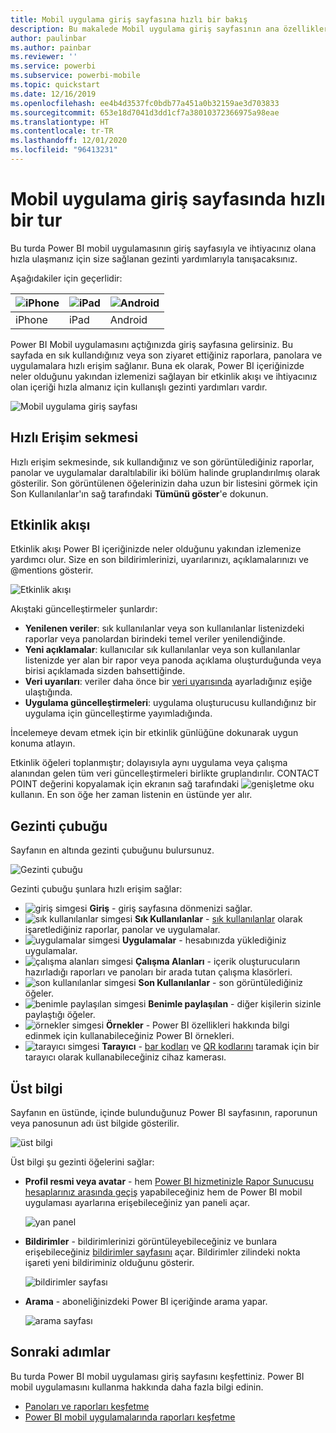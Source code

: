 ```yaml
---
title: Mobil uygulama giriş sayfasına hızlı bir bakış
description: Bu makalede Mobil uygulama giriş sayfasının ana özellikleri tanıtılır.
author: paulinbar
ms.author: painbar
ms.reviewer: ''
ms.service: powerbi
ms.subservice: powerbi-mobile
ms.topic: quickstart
ms.date: 12/16/2019
ms.openlocfilehash: ee4b4d3537fc0bdb77a451a0b32159ae3d703833
ms.sourcegitcommit: 653e18d7041d3dd1cf7a38010372366975a98eae
ms.translationtype: HT
ms.contentlocale: tr-TR
ms.lasthandoff: 12/01/2020
ms.locfileid: "96413231"
---
```

# <a name="a-quick-tour-of-the-mobile-app-home-page"></a>Mobil uygulama giriş sayfasında hızlı bir tur
Bu turda Power BI mobil uygulamasının giriş sayfasıyla ve ihtiyacınız olana hızla ulaşmanız için size sağlanan gezinti yardımlarıyla tanışacaksınız.

Aşağıdakiler için geçerlidir:

| ![iPhone](./media/mobile-apps-quickstart-view-dashboard-report/iphone-logo-30-px.png) | ![iPad](./media/mobile-apps-quickstart-view-dashboard-report/ipad-logo-30-px.png) | ![Android](./media/mobile-apps-quickstart-view-dashboard-report/android-logo-30-px.png) |
|:--- |:--- |:--- |
| iPhone | iPad | Android | 

Power BI Mobil uygulamasını açtığınızda giriş sayfasına gelirsiniz. Bu sayfada en sık kullandığınız veya son ziyaret ettiğiniz raporlara, panolara ve uygulamalara hızlı erişim sağlanır. Buna ek olarak, Power BI içeriğinizde neler olduğunu yakından izlemenizi sağlayan bir etkinlik akışı ve ihtiyacınız olan içeriği hızla almanız için kullanışlı gezinti yardımları vardır.

![Mobil uygulama giriş sayfası](./media/mobile-apps-home-page/powerbi-mobile-app-home.png)
 
## <a name="quick-access-tab"></a>Hızlı Erişim sekmesi

Hızlı erişim sekmesinde, sık kullandığınız ve son görüntülediğiniz raporlar, panolar ve uygulamalar daraltılabilir iki bölüm halinde gruplandırılmış olarak gösterilir. Son görüntülenen öğelerinizin daha uzun bir listesini görmek için Son Kullanılanlar'ın sağ tarafındaki **Tümünü göster**'e dokunun. 

## <a name="activity-feed"></a>Etkinlik akışı

Etkinlik akışı Power BI içeriğinizde neler olduğunu yakından izlemenize yardımcı olur. Size en son bildirimlerinizi, uyarılarınızı, açıklamalarınızı ve @mentions gösterir.

![Etkinlik akışı](./media/mobile-apps-home-page/powerbi-mobile-app-activity.png)

Akıştaki güncelleştirmeler şunlardır:
* **Yenilenen veriler**: sık kullanılanlar veya son kullanılanlar listenizdeki raporlar veya panolardan birindeki temel veriler yenilendiğinde.
* **Yeni açıklamalar**: kullanıcılar sık kullanılanlar veya son kullanılanlar listenizde yer alan bir rapor veya panoda açıklama oluşturduğunda veya birisi açıklamada sizden bahsettiğinde.
* **Veri uyarıları**: veriler daha önce bir [veri uyarısında](mobile-set-data-alerts-in-the-mobile-apps.md) ayarladığınız eşiğe ulaştığında.
* **Uygulama güncelleştirmeleri**: uygulama oluşturucusu kullandığınız bir uygulama için güncelleştirme yayımladığında.

 İncelemeye devam etmek için bir etkinlik günlüğüne dokunarak uygun konuma atlayın.

Etkinlik öğeleri toplanmıştır; dolayısıyla aynı uygulama veya çalışma alanından gelen tüm veri güncelleştirmeleri birlikte gruplandırılır. CONTACT POINT değerini kopyalamak için ekranın sağ tarafındaki ![genişletme oku](./media/mobile-apps-home-page/powerbi-mobile-app-expand-arrow.png) kullanın. En son öğe her zaman listenin en üstünde yer alır.

## <a name="navigation-bar"></a>Gezinti çubuğu

Sayfanın en altında gezinti çubuğunu bulursunuz.

![Gezinti çubuğu](./media/mobile-apps-home-page/powerbi-mobile-app-navbar.png)

Gezinti çubuğu şunlara hızlı erişim sağlar:

* ![giriş simgesi](./media/mobile-apps-home-page/powerbi-mobile-app-home-icon.png) **Giriş** - giriş sayfasına dönmenizi sağlar.
* ![sık kullanılanlar simgesi](./media/mobile-apps-home-page/powerbi-mobile-app-favorites-icon.png) **Sık Kullanılanlar** - [sık kullanılanlar](mobile-apps-favorites.md) olarak işaretlediğiniz raporlar, panolar ve uygulamalar.
* ![uygulamalar simgesi](./media/mobile-apps-home-page/powerbi-mobile-app-apps-icon.png) **Uygulamalar** - hesabınızda yüklediğiniz uygulamalar.
* ![çalışma alanları simgesi](./media/mobile-apps-home-page/powerbi-mobile-app-workspaces-icon.png) **Çalışma Alanları** - içerik oluşturucuların hazırladığı raporları ve panoları bir arada tutan çalışma klasörleri.
* ![son kullanılanlar simgesi](./media/mobile-apps-home-page/powerbi-mobile-app-recents-icon.png) **Son Kullanılanlar** - son görüntülediğiniz öğeler.
* ![benimle paylaşılan simgesi](./media/mobile-apps-home-page/powerbi-mobile-app-shared-with-me-icon.png) **Benimle paylaşılan** - diğer kişilerin sizinle paylaştığı öğeler.
* ![örnekler simgesi](./media/mobile-apps-home-page/powerbi-mobile-app-samples-icon.png) **Örnekler** - Power BI özellikleri hakkında bilgi edinmek için kullanabileceğiniz Power BI örnekleri.
* ![tarayıcı simgesi](./media/mobile-apps-home-page/powerbi-mobile-app-scanner-icon.png) **Tarayıcı** - [bar kodları](mobile-apps-scan-barcode-iphone.md) ve [QR kodlarını](mobile-apps-qr-code.md) taramak için bir tarayıcı olarak kullanabileceğiniz cihaz kamerası.

## <a name="header"></a>Üst bilgi

Sayfanın en üstünde, içinde bulunduğunuz Power BI sayfasının, raporunun veya panosunun adı üst bilgide gösterilir.

![üst bilgi](./media/mobile-apps-home-page/powerbi-mobile-app-header.png)

Üst bilgi şu gezinti öğelerini sağlar:
* **Profil resmi veya avatar** - hem [Power BI hizmetinizle Rapor Sunucusu hesaplarınız arasında geçiş](mobile-app-ssrs-kpis-mobile-on-premises-reports.md) yapabileceğiniz hem de Power BI mobil uygulaması ayarlarına erişebileceğiniz yan paneli açar.

    ![yan panel](./media/mobile-apps-home-page/powerbi-mobile-app-side-panel.png)

* **Bildirimler** - bildirimlerinizi görüntüleyebileceğiniz ve bunlara erişebileceğiniz [bildirimler sayfasını](mobile-apps-notification-center.md) açar. Bildirimler zilindeki nokta işareti yeni bildiriminiz olduğunu gösterir.

    ![bildirimler sayfası](./media/mobile-apps-home-page/powerbi-mobile-app-notifications-page.png)

* **Arama** - aboneliğinizdeki Power BI içeriğinde arama yapar.

    ![arama sayfası](./media/mobile-apps-home-page/powerbi-mobile-app-search-page.png)

## <a name="next-steps"></a>Sonraki adımlar
Bu turda Power BI mobil uygulaması giriş sayfasını keşfettiniz. Power BI mobil uygulamasını kullanma hakkında daha fazla bilgi edinin. 
* [Panoları ve raporları keşfetme](mobile-apps-quickstart-view-dashboard-report.md)
* [Power BI mobil uygulamalarında raporları keşfetme](mobile-reports-in-the-mobile-apps.md)
